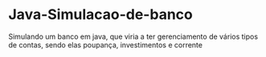 # Java-Simulacao-de-banco
Simulando um banco em java, que viria a ter gerenciamento de vários tipos de contas, sendo elas poupança, investimentos e corrente
